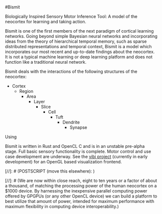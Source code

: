 #Bismit

Biologically Inspired Sensory Motor Inference Tool: 
A model of the neocortex for learning and taking action.

Bismit is one of the first members of the next paradigm of cortical learning networks. Going beyond simple Bayesian neural networks and incorporating ideas from the theory of hierarchical temporal memory, such as sparse distributed representations and temporal context, Bismit is a model which incorporates our most recent and up-to-date findings about the neocortex. It is not a typical machine learning or deep learning platform and does not function like a traditional neural network.

Bismit deals with the interactions of the following structures of the neocortex:
- Cortex
   - Region
      - Area
         - Layer
            - Slice
               - Cell
                  - Tuft
                     - Dendrite
                        - Synapse

Using 

Bismit is written in Rust and OpenCL C and is in an unstable pre-alpha stage. Full basic sensory functionality is complete. Motor control and use case development are underway. See the [vibi project](https://github.com/cogciprocate/vibi) (currently in early development) for an OpenGL based visualization frontend.



[//]: # (POSTSCRIPT (move this elsewhere): )

[//]: # (We are now within close reach, eight to ten years or a factor of about a thousand, of matching the processing power of the human neocortex on a $1000 device. By harnessing the inexpensive parallel computing power offered by GPGPUs (or any other OpenCL device) we can build a platform to best utilize that amount of power, intended for maximum performance with maximum flexibility in computing device interoperability.)
